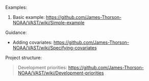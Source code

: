 Examples:
1. Basic example: https://github.com/James-Thorson-NOAA/VAST/wiki/Simple-example

Guidance:
* Adding covariates: https://github.com/James-Thorson-NOAA/VAST/wiki/Specifying-covariates

Project structure:
> Development priorities: https://github.com/James-Thorson-NOAA/VAST/wiki/Development-priorities